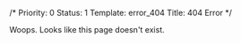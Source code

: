 /*
Priority: 0
Status: 1
Template: error_404
Title: 404 Error
*/
<p>Woops. Looks like this page doesn't exist.</p>